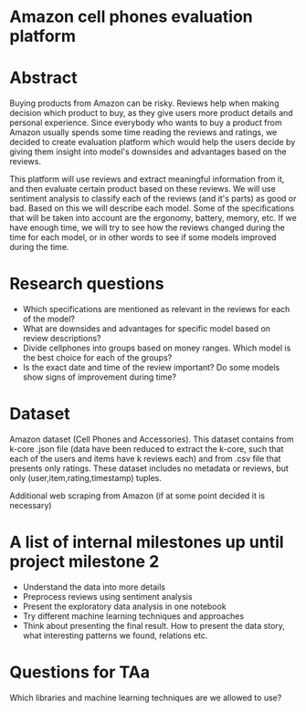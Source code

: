 # Amazon cell phones evaluation platform 

# Abstract

Buying products from Amazon can be risky. Reviews help when making decision which product to buy, as they give users more product details and personal experience. Since everybody who wants to buy a product from Amazon usually spends some time reading the reviews and ratings, we decided to create evaluation platform which would help the users decide by giving them insight into model's downsides and advantages based on the reviews.

This platform will use reviews and extract meaningful information from it, and then evaluate certain product based on these reviews. We will use sentiment analysis to classify each of the reviews (and it's parts) as good or bad. Based on this we will describe each model. Some of the specifications that will be taken into account are the ergonomy, battery, memory, etc. If we have enough time, we will try to see how the reviews changed during the time for each model, or in other words to see if some models improved during the time. 


# Research questions
 - Which specifications are mentioned as relevant in the reviews for each of the model? 
 - What are downsides and advantages for specific model based on review descriptions? 
 - Divide cellphones into groups based on money ranges. Which model is the best choice for each of the groups? 
 - Is the exact date and time of the review important? Do some models show signs of improvement during time?


# Dataset
Amazon dataset (Cell Phones and Accessories). This dataset contains from k-core .json file (data have been reduced to extract the k-core, such that each of the users and items have k reviews each) and from .csv file that presents only ratings. These dataset includes no metadata or reviews, but only (user,item,rating,timestamp) tuples. 

Additional web scraping from Amazon (if at some point decided it is necessary)

# A list of internal milestones up until project milestone 2
 - Understand the data into more details
 - Preprocess reviews using sentiment analysis
 - Present the exploratory data analysis in one notebook 
 - Try different machine learning techniques and approaches
 - Think about presenting the final result. How to present the data story, what interesting patterns we found, relations etc.

# Questions for TAa
Which libraries and machine learning techniques are we allowed to use?
